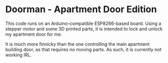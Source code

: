 # Doorman - Apartment Door Edition

This code runs on an Arduino-compatible ESP8266-based board. Using a stepper motor and some 3D printed parts, it is intended to lock and unlock my apartment door for me.

It is much more finnicky than the one controlling the main apartment building door, as that requires no moving parts. As such, it is currently not working IRL.
